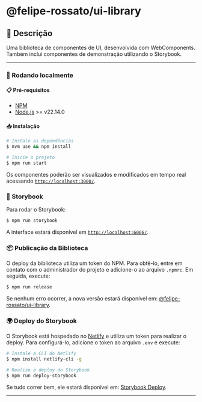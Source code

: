 # @felipe-rossato/ui-library

## 📌 Descrição

Uma biblioteca de componentes de UI, desenvolvida com WebComponents. Também inclui componentes de demonstração utilizando o Storybook.

---

### 🔧 Rodando localmente

#### 📋 Pré-requisitos

- [NPM](https://www.npmjs.com/)
- [Node.js](https://nodejs.org/en/) >= v22.14.0

#### 📥 Instalação

```bash
# Instale as dependências
$ nvm use && npm install

# Inicie o projeto
$ npm run start
```

Os componentes poderão ser visualizados e modificados em tempo real acessando [`http://localhost:3000/`](http://localhost:3000/).

### 📖 Storybook

Para rodar o Storybook:

```bash
$ npm run storybook
```

A interface estará disponível em [`http://localhost:6006/`](http://localhost:6006/).

### 📦 Publicação da Biblioteca

O deploy da biblioteca utiliza um token do NPM. Para obtê-lo, entre em contato com o administrador do projeto e adicione-o ao arquivo `.npmrc`. Em seguida, execute:

```bash
$ npm run release
```

Se nenhum erro ocorrer, a nova versão estará disponível em: [@felipe-rossato/ui-library](https://www.npmjs.com/package/@felipe-rossato/ui-library).

### 🌍 Deploy do Storybook

O Storybook está hospedado no [Netlify](https://www.netlify.com/) e utiliza um token para realizar o deploy. Para configurá-lo, adicione o token ao arquivo `.env` e execute:

```bash
# Instale a CLI do Netlify
$ npm install netlify-cli -g

# Realize o deploy do Storybook
$ npm run deploy-storybook
```

Se tudo correr bem, ele estará disponível em: [Storybook Deploy](https://whimsical-paprenjak-fa02fe.netlify.app).

---